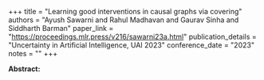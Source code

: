 +++
title = "Learning good interventions in causal graphs via covering"
authors = "Ayush Sawarni and Rahul Madhavan and Gaurav Sinha and Siddharth Barman"
paper_link = "https://proceedings.mlr.press/v216/sawarni23a.html"
publication_details = "Uncertainty in Artificial Intelligence,  UAI 2023"
conference_date = "2023"
notes = ""
+++

<b>Abstract:</b>
